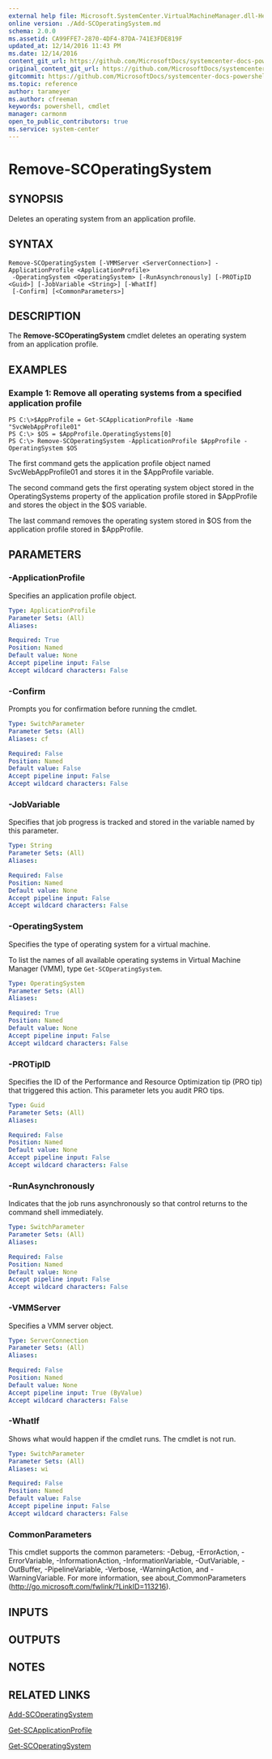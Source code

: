 ```yaml
---
external help file: Microsoft.SystemCenter.VirtualMachineManager.dll-Help.xml
online version: ./Add-SCOperatingSystem.md
schema: 2.0.0
ms.assetid: CA99FFE7-2870-4DF4-87DA-741E3FDE819F
updated_at: 12/14/2016 11:43 PM
ms.date: 12/14/2016
content_git_url: https://github.com/MicrosoftDocs/systemcenter-docs-powershell/blob/master/systemcenter-cmdlets/SystemCenter2016/VirtualMachineManager/v1.0/Remove-SCOperatingSystem.md
original_content_git_url: https://github.com/MicrosoftDocs/systemcenter-docs-powershell/blob/master/systemcenter-cmdlets/SystemCenter2016/VirtualMachineManager/v1.0/Remove-SCOperatingSystem.md
gitcommit: https://github.com/MicrosoftDocs/systemcenter-docs-powershell/blob/96cd9bd2780eb6b78c540fa00d3b8a4313e3ed40/systemcenter-cmdlets/SystemCenter2016/VirtualMachineManager/v1.0/Remove-SCOperatingSystem.md
ms.topic: reference
author: tarameyer
ms.author: cfreeman
keywords: powershell, cmdlet
manager: carmonm
open_to_public_contributors: true
ms.service: system-center
---
```


# Remove-SCOperatingSystem

## SYNOPSIS
Deletes an operating system from an application profile.

## SYNTAX

```
Remove-SCOperatingSystem [-VMMServer <ServerConnection>] -ApplicationProfile <ApplicationProfile>
 -OperatingSystem <OperatingSystem> [-RunAsynchronously] [-PROTipID <Guid>] [-JobVariable <String>] [-WhatIf]
 [-Confirm] [<CommonParameters>]
```

## DESCRIPTION
The **Remove-SCOperatingSystem** cmdlet deletes an operating system from an application profile.

## EXAMPLES

### Example 1: Remove all operating systems from a specified application profile
```
PS C:\>$AppProfile = Get-SCApplicationProfile -Name "SvcWebAppProfile01"
PS C:\> $OS = $AppProfile.OperatingSystems[0]
PS C:\> Remove-SCOperatingSystem -ApplicationProfile $AppProfile -OperatingSystem $OS
```

The first command gets the application profile object named SvcWebAppProfile01 and stores it in the $AppProfile variable.

The second command gets the first operating system object stored in the OperatingSystems property of the application profile stored in $AppProfile and stores the object in the $OS variable.

The last command removes the operating system stored in $OS from the application profile stored in $AppProfile.

## PARAMETERS

### -ApplicationProfile
Specifies an application profile object.

```yaml
Type: ApplicationProfile
Parameter Sets: (All)
Aliases: 

Required: True
Position: Named
Default value: None
Accept pipeline input: False
Accept wildcard characters: False
```

### -Confirm
Prompts you for confirmation before running the cmdlet.

```yaml
Type: SwitchParameter
Parameter Sets: (All)
Aliases: cf

Required: False
Position: Named
Default value: False
Accept pipeline input: False
Accept wildcard characters: False
```

### -JobVariable
Specifies that job progress is tracked and stored in the variable named by this parameter.

```yaml
Type: String
Parameter Sets: (All)
Aliases: 

Required: False
Position: Named
Default value: None
Accept pipeline input: False
Accept wildcard characters: False
```

### -OperatingSystem
Specifies the type of operating system for a virtual machine.

To list the names of all available operating systems in Virtual Machine Manager (VMM), type `Get-SCOperatingSystem`.

```yaml
Type: OperatingSystem
Parameter Sets: (All)
Aliases: 

Required: True
Position: Named
Default value: None
Accept pipeline input: False
Accept wildcard characters: False
```

### -PROTipID
Specifies the ID of the Performance and Resource Optimization tip (PRO tip) that triggered this action.
This parameter lets you audit PRO tips.

```yaml
Type: Guid
Parameter Sets: (All)
Aliases: 

Required: False
Position: Named
Default value: None
Accept pipeline input: False
Accept wildcard characters: False
```

### -RunAsynchronously
Indicates that the job runs asynchronously so that control returns to the command shell immediately.

```yaml
Type: SwitchParameter
Parameter Sets: (All)
Aliases: 

Required: False
Position: Named
Default value: None
Accept pipeline input: False
Accept wildcard characters: False
```

### -VMMServer
Specifies a VMM server object.

```yaml
Type: ServerConnection
Parameter Sets: (All)
Aliases: 

Required: False
Position: Named
Default value: None
Accept pipeline input: True (ByValue)
Accept wildcard characters: False
```

### -WhatIf
Shows what would happen if the cmdlet runs.
The cmdlet is not run.

```yaml
Type: SwitchParameter
Parameter Sets: (All)
Aliases: wi

Required: False
Position: Named
Default value: False
Accept pipeline input: False
Accept wildcard characters: False
```

### CommonParameters
This cmdlet supports the common parameters: -Debug, -ErrorAction, -ErrorVariable, -InformationAction, -InformationVariable, -OutVariable, -OutBuffer, -PipelineVariable, -Verbose, -WarningAction, and -WarningVariable. For more information, see about_CommonParameters (http://go.microsoft.com/fwlink/?LinkID=113216).

## INPUTS

## OUTPUTS

## NOTES

## RELATED LINKS

[Add-SCOperatingSystem](xref:SystemCenter2016/VirtualMachineManager/v1.0/Add-SCOperatingSystem.md)

[Get-SCApplicationProfile](xref:SystemCenter2016/VirtualMachineManager/v1.0/Get-SCApplicationProfile.md)

[Get-SCOperatingSystem](xref:SystemCenter2016/VirtualMachineManager/v1.0/Get-SCOperatingSystem.md)

